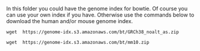 In this folder you could have the genome index for bowtie. Of course you can use your own index if you have. 
Otherwise use the commands below to download the human and/or mouse genome index.

```
wget  https://genome-idx.s3.amazonaws.com/bt/GRCh38_noalt_as.zip

wget  https://genome-idx.s3.amazonaws.com/bt/mm10.zip
```




